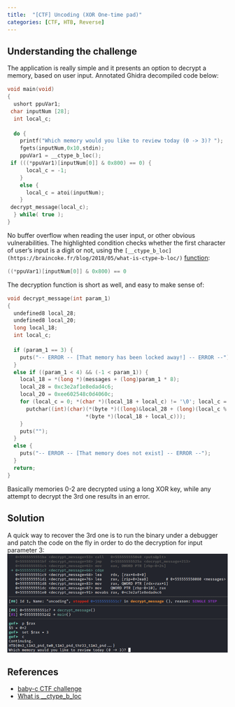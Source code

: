 ```yaml
---
title:  "[CTF] Uncoding (XOR One-time pad)"
categories: [CTF, HTB, Reverse]
---
```


## Understanding the challenge

The application is really simple and it presents an option to decrypt a memory, based on user input. Annotated Ghidra decompiled code below: 

```c
void main(void)
{
  ushort ppuVar1;
 char inputNum [28];
  int local_c;
  
  do {
    printf("Which memory would you like to review today (0 -> 3)? ");
    fgets(inputNum,0x10,stdin);
    ppuVar1 = __ctype_b_loc();
 if (((*ppuVar1)[inputNum[0]] & 0x800) == 0) {
      local_c = -1;
    }
    else {
      local_c = atoi(inputNum);
    }
 decrypt_message(local_c);
  } while( true );
}
```

No buffer overflow when reading the user input, or other obvious vulnerabilities. The highlighted condition checks whether the first character of user’s input is a digit or not, using the `[__ctype_b_loc](https://braincoke.fr/blog/2018/05/what-is-ctype-b-loc/)` [function](https://ctftime.org/writeup/32308):

```c
((*ppuVar1)[inputNum[0]] & 0x800) == 0
```

The decryption function is short as well, and easy to make sense of:

```c
void decrypt_message(int param_1)
{
  undefined8 local_28;
  undefined8 local_20;
  long local_18;
  int local_c;
  
  if (param_1 == 3) {
    puts("-- ERROR -- [That memory has been locked away!] -- ERROR --");
  }
  else if ((param_1 < 4) && (-1 < param_1)) {
    local_18 = *(long *)(messages + (long)param_1 * 8);
    local_28 = 0xc3e2af1e8edad4c6;
    local_20 = 0xee602548c0d4060c;
    for (local_c = 0; *(char *)(local_18 + local_c) != '\0'; local_c = local_c + 1) {
      putchar((int)(char)(*(byte *)((long)&local_28 + (long)(local_c % 0x10)) ^
                         *(byte *)(local_18 + local_c)));
    }
    puts("");
  }
  else {
    puts("-- ERROR -- [That memory does not exist] -- ERROR --");
  }
  return;
}
```

Basically memories 0-2 are decrypted using a long XOR key, while any attempt to decrypt the 3rd one results in an error. 

## Solution

A quick way to recover the 3rd one is to run the binary under a debugger and patch the code on the fly in order to do the decryption for input parameter 3:
![GDB](/assets/images/Uncoding/gdb.png)

## References
* [baby-c CTF challenge](https://ctftime.org/writeup/32308)
* [What is __ctype_b_loc](https://braincoke.fr/blog/2018/05/what-is-ctype-b-loc/)

